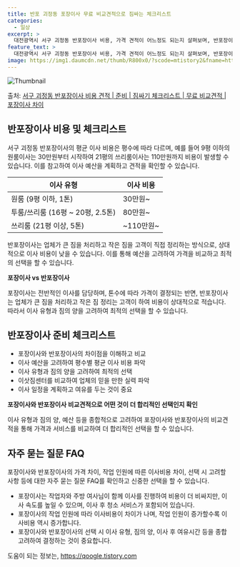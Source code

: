 ```yaml
---
title: 반포 괴정동 포장이사 무료 비교견적으로 짐싸는 체크리스트
categories:
  - 일상
excerpt: >
  대전광역시 서구 괴정동 반포장이사 비용, 가격 견적이 어느정도 되는지 살펴보며, 반포장이사를 준비함에 있어 짐싸기 준비 체크리스트가 무엇인지 보겠습니다. 마지막으로 포장이사와 차이점을 통해 무료 비교견적으로 어떤 것이 더 합리적인 선택인지 공유 드립니다.서구 괴정동 포장이사 견적 샘플 보기 👈 클릭서구 괴정동 포장이사 가격 살펴보기 👈 클릭서구 괴정동 반포장이사 평균 이사 비용평수서구 괴정동 평균 이사 비용원룸 이사9평 이하 (1톤)30만원~투룸/쓰리룸 이사16평 ~ 20평 (2.5톤)80만원~쓰리룸 이사21평 (5톤) ~110만원~우리집 무료 이사견적 받기 👈 클릭포장 vs 반포장: 이사 방식의 큰 차이점이사비용과 이사 범위에 대한 비교포장이사는 전반적인 이사를 담당하며, 톤수에 따라 가격이 결정..
feature_text: >
  대전광역시 서구 괴정동 반포장이사 비용, 가격 견적이 어느정도 되는지 살펴보며, 반포장이사를 준비함에 있어 짐싸기 준비 체크리스트가 무엇인지 보겠습니다. 마지막으로 포장이사와 차이점을 통해 무료 비교견적으로 어떤 것이 더 합리적인 선택인지 공유 드립니다.서구 괴정동 포장이사 견적 샘플 보기 👈 클릭서구 괴정동 포장이사 가격 살펴보기 👈 클릭서구 괴정동 반포장이사 평균 이사 비용평수서구 괴정동 평균 이사 비용원룸 이사9평 이하 (1톤)30만원~투룸/쓰리룸 이사16평 ~ 20평 (2.5톤)80만원~쓰리룸 이사21평 (5톤) ~110만원~우리집 무료 이사견적 받기 👈 클릭포장 vs 반포장: 이사 방식의 큰 차이점이사비용과 이사 범위에 대한 비교포장이사는 전반적인 이사를 담당하며, 톤수에 따라 가격이 결정..
image: https://img1.daumcdn.net/thumb/R800x0/?scode=mtistory2&fname=https%3A%2F%2Fblog.kakaocdn.net%2Fdn%2FbimWOn%2FbtsHbnN06Yc%2FXZzvnrRkkscwFs6KYNUkX1%2Fimg.webp
---
```


![Thumbnail](https://img1.daumcdn.net/thumb/R800x0/?scode=mtistory2&fname=https%3A%2F%2Fblog.kakaocdn.net%2Fdn%2FbimWOn%2FbtsHbnN06Yc%2FXZzvnrRkkscwFs6KYNUkX1%2Fimg.webp)

<p>출처: <a href="https://qoogle.tistory.com/9672" rel="dofollow">서구 괴정동 반포장이사 비용 견적 | 준비 | 짐싸기 체크리스트 | 무료 비교견적 | 포장이사 차이</a> </p>

## 반포장이사 비용 및 체크리스트

서구 괴정동 반포장이사의 평균 이사 비용은 평수에 따라 다르며, 예를 들어 9평 이하의 원룸이사는 30만원부터 시작하여 21평의 쓰리룸이사는
110만원까지 비용이 발생할 수 있습니다. 이를 참고하여 이사 예산을 계획하고 견적을 확인할 수 있습니다.

**이사 유형** | **이사 비용**  
---|---  
원룸 (9평 이하, 1톤) | 30만원~  
투룸/쓰리룸 (16평 ~ 20평, 2.5톤) | 80만원~  
쓰리룸 (21평 이상, 5톤) | ~110만원~  
  
반포장이사는 업체가 큰 짐을 처리하고 작은 짐을 고객이 직접 정리하는 방식으로, 상대적으로 이사 비용이 낮을 수 있습니다. 이를 통해 예산을
고려하여 가격을 비교하고 최적의 선택을 할 수 있습니다.

**포장이사 vs 반포장이사**

포장이사는 전반적인 이사를 담당하며, 톤수에 따라 가격이 결정되는 반면, 반포장이사는 업체가 큰 짐을 처리하고 작은 짐 정리는 고객이 하여
비용이 상대적으로 적습니다. 따라서 이사 유형과 짐의 양을 고려하여 최적의 선택을 할 수 있습니다.

## 반포장이사 준비 체크리스트

  * 포장이사와 반포장이사의 차이점을 이해하고 비교
  * 이사 예산을 고려하여 평수별 평균 이사 비용 파악
  * 이사 유형과 짐의 양을 고려하여 최적의 선택
  * 이삿짐센터를 비교하여 업체의 믿을 만한 실력 파악
  * 이사 일정을 계획하고 여유를 두는 것이 중요

**포장이사와 반포장이사 비교견적으로 어떤 것이 더 합리적인 선택인지 확인**

이사 유형과 짐의 양, 예산 등을 종합적으로 고려하여 포장이사와 반포장이사의 비교견적을 통해 가격과 서비스를 비교하여 더 합리적인 선택을 할
수 있습니다.

## 자주 묻는 질문 FAQ

포장이사와 반포장이사의 가격 차이, 작업 인원에 따른 이사비용 차이, 선택 시 고려할 사항 등에 대한 자주 묻는 질문 FAQ를 확인하고
신중한 선택을 할 수 있습니다.

  * 포장이사는 작업자와 주방 여사님이 함께 이사를 진행하여 비용이 더 비싸지만, 이사 속도를 높일 수 있으며, 이사 후 청소 서비스가 포함되어 있습니다.
  * 포장이사의 작업 인원에 따라 이사비용이 차이가 나며, 작업 인원이 증가할수록 이사비용 역시 증가합니다.
  * 포장이사와 반포장이사의 선택 시 이사 유형, 짐의 양, 이사 후 여유시간 등을 종합 고려하여 결정하는 것이 중요합니다.

 

도움이 되는 정보는, <a href="https://qoogle.tistory.com" rel="dofollow">https://qoogle.tistory.com</a>


